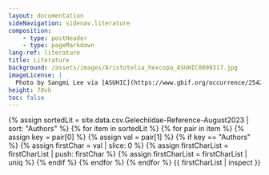 ```yaml
---
layout: documentation
sideNavigation: sidenav.literature
composition:
    - type: postHeader
    - type: pageMarkdown
lang-ref: literature
title: Literature
background: /assets/images/Aristotelia_hexcopa_ASUHIC0090317.jpg
imageLicense: |
  Photo by Sangmi Lee via [ASUHIC](https://www.gbif.org/occurrence/2542961803)
height: 70vh
toc: false
---
```



{% assign sortedLit = site.data.csv.Gelechiidae-Reference-August2023 | sort: "Authors" %}
{% for item in sortedLit %}
{% for pair in item %}
{% assign key = pair[0] %}
{% assign val = pair[1] %}
{% if key == "Authors" %}
{% assign firstChar = val | slice: 0 %}
{% assign firstCharList = firstCharList | push: firstChar %}
{% assign firstCharList = firstCharList | uniq %}
{% endif %}
{% endfor %}
{% endfor %}
{{ firstCharList | inspect }}
 